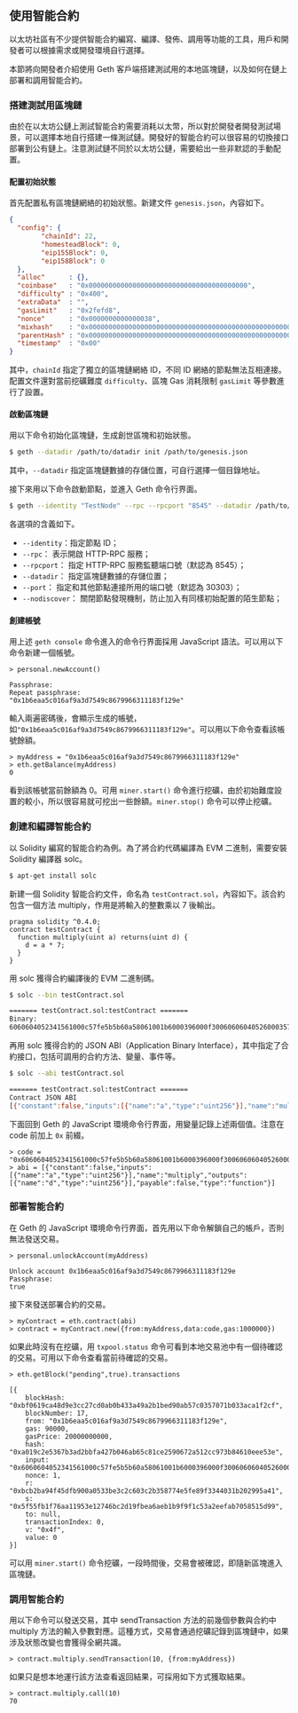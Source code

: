 ## 使用智能合約

以太坊社區有不少提供智能合約編寫、編譯、發佈、調用等功能的工具，用戶和開發者可以根據需求或開發環境自行選擇。

本節將向開發者介紹使用 Geth 客戶端搭建測試用的本地區塊鏈，以及如何在鏈上部署和調用智能合約。

### 搭建測試用區塊鏈

由於在以太坊公鏈上測試智能合約需要消耗以太幣，所以對於開發者開發測試場景，可以選擇本地自行搭建一條測試鏈。開發好的智能合約可以很容易的切換接口部署到公有鏈上。注意測試鏈不同於以太坊公鏈，需要給出一些非默認的手動配置。

#### 配置初始狀態

首先配置私有區塊鏈網絡的初始狀態。新建文件 `genesis.json`，內容如下。

```json
{
  "config": {
        "chainId": 22,
        "homesteadBlock": 0,
        "eip155Block": 0,
        "eip158Block": 0
  },
  "alloc"      : {},
  "coinbase"   : "0x0000000000000000000000000000000000000000",
  "difficulty" : "0x400",
  "extraData"  : "",
  "gasLimit"   : "0x2fefd8",
  "nonce"      : "0x0000000000000038",
  "mixhash"    : "0x0000000000000000000000000000000000000000000000000000000000000000",
  "parentHash" : "0x0000000000000000000000000000000000000000000000000000000000000000",
  "timestamp"  : "0x00"
}
```

其中，`chainId` 指定了獨立的區塊鏈網絡 ID，不同 ID 網絡的節點無法互相連接。配置文件還對當前挖礦難度 `difficulty`、區塊 Gas 消耗限制 `gasLimit` 等參數進行了設置。

#### 啟動區塊鏈

用以下命令初始化區塊鏈，生成創世區塊和初始狀態。

```bash
$ geth --datadir /path/to/datadir init /path/to/genesis.json
```

其中，`--datadir` 指定區塊鏈數據的存儲位置，可自行選擇一個目錄地址。

接下來用以下命令啟動節點，並進入 Geth 命令行界面。

```bash
$ geth --identity "TestNode" --rpc --rpcport "8545" --datadir /path/to/datadir --port "30303" --nodiscover console
```

各選項的含義如下。

* `--identity`：指定節點 ID；
* `--rpc`： 表示開啟 HTTP-RPC 服務；
* `--rpcport`： 指定 HTTP-RPC 服務監聽端口號（默認為 8545）；
* `--datadir`： 指定區塊鏈數據的存儲位置；
* `--port`： 指定和其他節點連接所用的端口號（默認為 30303）；
* `--nodiscover`： 關閉節點發現機制，防止加入有同樣初始配置的陌生節點；

#### 創建帳號

用上述 `geth console` 命令進入的命令行界面採用 JavaScript 語法。可以用以下命令新建一個帳號。

```
> personal.newAccount()

Passphrase:
Repeat passphrase:
"0x1b6eaa5c016af9a3d7549c8679966311183f129e"
```

輸入兩遍密碼後，會顯示生成的帳號，如`"0x1b6eaa5c016af9a3d7549c8679966311183f129e"`。可以用以下命令查看該帳號餘額。

```
> myAddress = "0x1b6eaa5c016af9a3d7549c8679966311183f129e"
> eth.getBalance(myAddress)
0
```

看到該帳號當前餘額為 0。可用 `miner.start()` 命令進行挖礦，由於初始難度設置的較小，所以很容易就可挖出一些餘額。`miner.stop()` 命令可以停止挖礦。

### 創建和編譯智能合約

以 Solidity 編寫的智能合約為例。為了將合約代碼編譯為 EVM 二進制，需要安裝 Solidity 編譯器 solc。

```bash
$ apt-get install solc
```

新建一個 Solidity 智能合約文件，命名為 `testContract.sol`，內容如下。該合約包含一個方法 multiply，作用是將輸入的整數乘以 7 後輸出。

```
pragma solidity ^0.4.0;
contract testContract {
  function multiply(uint a) returns(uint d) {
    d = a * 7;
  }
}
```

用 solc 獲得合約編譯後的 EVM 二進制碼。

```bash
$ solc --bin testContract.sol

======= testContract.sol:testContract =======
Binary:
6060604052341561000c57fe5b5b60a58061001b6000396000f30060606040526000357c0100000000000000000000000000000000000000000000000000000000900463ffffffff168063c6888fa114603a575bfe5b3415604157fe5b60556004808035906020019091905050606b565b6040518082815260200191505060405180910390f35b60006007820290505b9190505600a165627a7a72305820748467daab52f2f1a63180df2c4926f3431a2aa82dcdfbcbde5e7d036742a94b0029
```

再用 solc 獲得合約的 JSON ABI（Application Binary Interface），其中指定了合約接口，包括可調用的合約方法、變量、事件等。

```bash
$ solc --abi testContract.sol

======= testContract.sol:testContract =======
Contract JSON ABI
[{"constant":false,"inputs":[{"name":"a","type":"uint256"}],"name":"multiply","outputs":[{"name":"d","type":"uint256"}],"payable":false,"type":"function"}]
```

下面回到 Geth 的 JavaScript 環境命令行界面，用變量記錄上述兩個值。注意在 code 前加上 `0x` 前綴。

```
> code = "0x6060604052341561000c57fe5b5b60a58061001b6000396000f30060606040526000357c0100000000000000000000000000000000000000000000000000000000900463ffffffff168063c6888fa114603a575bfe5b3415604157fe5b60556004808035906020019091905050606b565b6040518082815260200191505060405180910390f35b60006007820290505b9190505600a165627a7a72305820748467daab52f2f1a63180df2c4926f3431a2aa82dcdfbcbde5e7d036742a94b0029"
> abi = [{"constant":false,"inputs":[{"name":"a","type":"uint256"}],"name":"multiply","outputs":[{"name":"d","type":"uint256"}],"payable":false,"type":"function"}]
```

### 部署智能合約

在 Geth 的 JavaScript 環境命令行界面，首先用以下命令解鎖自己的帳戶，否則無法發送交易。

```
> personal.unlockAccount(myAddress)

Unlock account 0x1b6eaa5c016af9a3d7549c8679966311183f129e
Passphrase:
true
```

接下來發送部署合約的交易。

```
> myContract = eth.contract(abi)
> contract = myContract.new({from:myAddress,data:code,gas:1000000})
```

如果此時沒有在挖礦，用 `txpool.status` 命令可看到本地交易池中有一個待確認的交易。可用以下命令查看當前待確認的交易。

```
> eth.getBlock("pending",true).transactions

[{
    blockHash: "0xbf0619ca48d9e3cc27cd0ab0b433a49a2b1bed90ab57c0357071b033aca1f2cf",
    blockNumber: 17,
    from: "0x1b6eaa5c016af9a3d7549c8679966311183f129e",
    gas: 90000,
    gasPrice: 20000000000,
    hash: "0xa019c2e5367b3ad2bbfa427b046ab65c81ce2590672a512cc973b84610eee53e",
    input: "0x6060604052341561000c57fe5b5b60a58061001b6000396000f30060606040526000357c0100000000000000000000000000000000000000000000000000000000900463ffffffff168063c6888fa114603a575bfe5b3415604157fe5b60556004808035906020019091905050606b565b6040518082815260200191505060405180910390f35b60006007820290505b9190505600a165627a7a72305820748467daab52f2f1a63180df2c4926f3431a2aa82dcdfbcbde5e7d036742a94b0029",
    nonce: 1,
    r: "0xbcb2ba94f45dfb900a0533be3c2c603c2b358774e5fe89f3344031b202995a41",
    s: "0x5f55fb1f76aa11953e12746bc2d19fbea6aeb1b9f9f1c53a2eefab7058515d99",
    to: null,
    transactionIndex: 0,
    v: "0x4f",
    value: 0
}]
```

可以用 `miner.start()` 命令挖礦，一段時間後，交易會被確認，即隨新區塊進入區塊鏈。

### 調用智能合約

用以下命令可以發送交易，其中 sendTransaction 方法的前幾個參數與合約中 multiply 方法的輸入參數對應。這種方式，交易會通過挖礦記錄到區塊鏈中，如果涉及狀態改變也會獲得全網共識。

```
> contract.multiply.sendTransaction(10, {from:myAddress})
```

如果只是想本地運行該方法查看返回結果，可採用如下方式獲取結果。

```
> contract.multiply.call(10)
70
```
